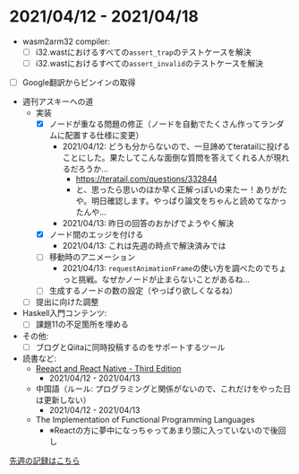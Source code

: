 # 2021/04/12 - 2021/04/18

- wasm2arm32 compiler:
    - [ ] i32.wastにおけるすべての`assert_trap`のテストケースを解決
    - [ ] i32.wastにおけるすべての`assert_invalid`のテストケースを解決
- [ ] Google翻訳からピンインの取得
- 週刊アスキーへの道
    - 実装
        - [x] ノードが重なる問題の修正（ノードを自動でたくさん作ってランダムに配置する仕様に変更）
            - 2021/04/12: どうも分からないので、一旦諦めてteratailに投げることにした。果たしてこんな面倒な質問を答えてくれる人が現れるだろうか...
                - <https://teratail.com/questions/332844>
                - と、思ったら思いのほか早く正解っぽいの来たー！ありがたや。明日確認します。やっぱり論文をちゃんと読めてなかったんや...
            - 2021/04/13: 昨日の回答のおかげでようやく解決
        - [x] ノード間のエッジを付ける
            - 2021/04/13: これは先週の時点で解決済みでは
        - [ ] 移動時のアニメーション
            - 2021/04/13: `requestAnimationFrame`の使い方を調べたのでちょっと挑戦。なぜかノードが止まらないことがあるね...
        - [ ] 生成するノードの数の設定（やっぱり欲しくなるね）
    - [ ] 提出に向けた調整
- Haskell入門コンテンツ:
    - [ ] 課題11の不足箇所を埋める
- その他:
    - [ ] ブログとQiitaに同時投稿するのをサポートするツール
- 読書など:
    - [Reeact and React Native - Third Edition](https://www.packtpub.com/product/react-and-react-native-third-edition/9781839211140)
        - 2021/04/12 - 2021/04/13
    - 中国語（ルール: プログラミングと関係がないので、これだけをやった日は更新しない）
        - 2021/04/12 - 2021/04/13
    - The Implementation of Functional Programming Languages
        - ※Reactの方に夢中になっちゃってあまり頭に入っていないので後回し

[先週の記録はこちら](https://github.com/igrep/daily-commits/blob/dba46095878aeda21068c90a1a51097045dfde8d/yesterday.md)
